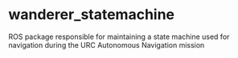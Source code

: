 # wanderer_statemachine
ROS package responsible for maintaining a state machine used for navigation
during the URC Autonomous Navigation mission
